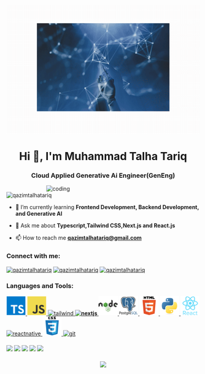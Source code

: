 ![Image](https://github.com/qazimtalhatariq/qazimtalhatariq/blob/main/BlueBlackSimpleTechnologyLinktreeBackground-ezgif.com-video-to-gif-converter.gif)
<h1 align="center">Hi 👋, I'm Muhammad Talha Tariq</h1>
<h3 align="center">Cloud Applied Generative Ai Engineer(GenEng)</h3>
<img align="right" alt="coding" width="400" src="https://camo.githubusercontent.com/4d9f5ecceb711eec6e2018f38a5677dc657c9738d4a65ba3b928c41c0a45b439/68747470733a2f2f6d69726f2e6d656469756d2e636f6d2f6d61782f313336302f302a37513379765349765f7430696f4a2d5a2e676966">
<p align="left"> <img src="https://komarev.com/ghpvc/?username=qazimtalhatariq&label=Profile%20views&color=0e75b6&style=flat" alt="qazimtalhatariq" /> </p>

- 🌱 I’m currently learning **Frontend Development, Backend Development, and Generative AI**

- 💬 Ask me about **Typescript,Tailwind CSS,Next.js and React.js**

- 📫 How to reach me **qazimtalhatariq@gmail.com**

###

<h3 align="left">Connect with me:</h3>
<p align="left" >
<a href="https://twitter.com/qazimtalhatariq" target="blank"><img align="center" src="https://raw.githubusercontent.com/rahuldkjain/github-profile-readme-generator/master/src/images/icons/Social/twitter.svg" alt="qazimtalhatariq" height="50" width="60" /></a>
<a href="https://linkedin.com/in/qazimtalhatariq" target="blank"><img align="center" src="https://raw.githubusercontent.com/rahuldkjain/github-profile-readme-generator/master/src/images/icons/Social/linked-in-alt.svg" alt="qazimtalhatariq" height="50" width="60" /></a>
<a href="https://fb.com/qazimtalhatariq" target="blank"><img align="center" src="https://raw.githubusercontent.com/rahuldkjain/github-profile-readme-generator/master/src/images/icons/Social/facebook.svg" alt="qazimtalhatariq" height="50" width="60" /></a>
</p>

###

<h3 align="left">Languages and Tools:</h3>
<p align="left"> <a href="https://www.typescriptlang.org/" target="_blank" rel="noreferrer"> <img src="https://raw.githubusercontent.com/devicons/devicon/master/icons/typescript/typescript-original.svg" alt="typescript" width="50" height="50" rounded-lg/> </a><a href="https://developer.mozilla.org/en-US/docs/Web/JavaScript" target="_blank" rel="noreferrer"> <img src="https://raw.githubusercontent.com/devicons/devicon/master/icons/javascript/javascript-original.svg" alt="javascript" width="50" height="50" rounded-lg/> </a> <a href="https://tailwindcss.com/" target="_blank" rel="noreferrer"> <img src="https://www.vectorlogo.zone/logos/tailwindcss/tailwindcss-icon.svg" alt="tailwind" width="50" height="50" rounded-lg/> </a>
<b/><a href="https://nextjs.org/" target="_blank" rel="noreferrer"> <img src="https://cdn.worldvectorlogo.com/logos/nextjs-2.svg" alt="nextjs" width="50" height="50" rounded-lg/> </a> <a href="https://nodejs.org" target="_blank" rel="noreferrer"> <img src="https://raw.githubusercontent.com/devicons/devicon/master/icons/nodejs/nodejs-original-wordmark.svg" alt="nodejs" width="50" height="50" rounded-lg/> </a> <a href="https://www.postgresql.org" target="_blank" rel="noreferrer"> <img src="https://raw.githubusercontent.com/devicons/devicon/master/icons/postgresql/postgresql-original-wordmark.svg" alt="postgresql" width="50" height="50" rounded-lg/> </a> <a href="https://www.w3.org/html/" target="_blank" rel="noreferrer"> <img src="https://raw.githubusercontent.com/devicons/devicon/master/icons/html5/html5-original-wordmark.svg" alt="html5" width="50" height="50" rounded-lg/> </a></b> <a href="https://www.python.org" target="_blank" rel="noreferrer"> <img src="https://raw.githubusercontent.com/devicons/devicon/master/icons/python/python-original.svg" alt="python" width="50" height="50" rounded-lg/> </a> <a href="https://reactjs.org/" target="_blank" rel="noreferrer"> <img src="https://raw.githubusercontent.com/devicons/devicon/master/icons/react/react-original-wordmark.svg" alt="react" width="50" height="50" rounded-lg/> </a> <a href="https://reactnative.dev/" target="_blank" rel="noreferrer"> <img src="https://reactnative.dev/img/header_logo.svg" alt="reactnative" width="50" height="50" rounded-lg/> </a>  <a href="https://www.w3schools.com/css/" target="_blank" rel="noreferrer"> <img src="https://raw.githubusercontent.com/devicons/devicon/master/icons/css3/css3-original-wordmark.svg" alt="css3" width="50" height="50" rounded-lg/> </a> <a href="https://git-scm.com/" target="_blank" rel="noreferrer"> <img src="https://www.vectorlogo.zone/logos/git-scm/git-scm-icon.svg" alt="git" width="50" height="50" rounded-lg/> </a>  </p>

###

![](http://github-profile-summary-cards.vercel.app/api/cards/profile-details?username=qazimtalhatariq&theme=github_dark)
![](http://github-profile-summary-cards.vercel.app/api/cards/repos-per-language?username=qazimtalhatariq&theme=github_dark)
![](http://github-profile-summary-cards.vercel.app/api/cards/most-commit-language?username=qazimtalhatariq&theme=github_dark)
![](http://github-profile-summary-cards.vercel.app/api/cards/stats?username=qazimtalhatariq&theme=github_dark)
![](http://github-profile-summary-cards.vercel.app/api/cards/productive-time?username=qazimtalhatariq&theme=github_dark&utcOffset=8)

###

<div align="center">
  <img src="https://profile-counter.glitch.me/qazimtalhatariq/count.svg?"  />
</div>

###
